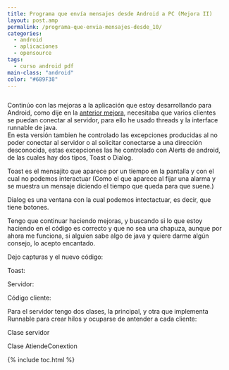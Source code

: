 ```yaml
---
title: Programa que envía mensajes desde Android a PC (Mejora II)
layout: post.amp
permalink: /programa-que-envia-mensajes-desde_10/
categories:
  - android
  - aplicaciones
  - opensource
tags:
  - curso android pdf
main-class: "android"
color: "#689F38"
---
```

<amp-img on="tap:lightbox1" role="button" tabindex="0" layout="responsive"  src="/assets/img/2013/07/iconoAndroid.png" style="clear:left; float:left;margin-right:1em; margin-bottom:1em" width="128px" height="128px" />

Continúo con las mejoras a la aplicación que estoy desarrollando para Android, como dije en la [anterior mejora][1], necesitaba que varios clientes se puedan conectar al servidor, para ello he usado threads y la interface runnable de java.  
En esta versión tambien he controlado las excepciones producidas al no poder conectar al servidor o al solicitar conectarse a una dirección desconocida, estas excepciones las he controlado con Alerts de android, de las cuales hay dos tipos, Toast o Dialog.  

<!--ad-->

Toast es el mensajito que aparece por un tiempo en la pantalla y con el cual no podemos interactuar (Como el que aparece al fijar una alarma y se muestra un mensaje diciendo el tiempo que queda para que suene.)  

Dialog es una ventana con la cual podemos intectactuar, es decir, que tiene botones.

Tengo que continuar haciendo mejoras, y buscando si lo que estoy haciendo en el código es correcto y que no sea una chapuza, aunque por ahora me funciona, si alguien sabe algo de java y quiere darme algún consejo, lo acepto encantado.

Dejo capturas y el nuevo código:

Toast:

<div class="separator" style="clear: both; text-align: center;">
<a href="https://1.bp.blogspot.com/-bXEZr0Mqmbg/TaH0MF2N2CI/AAAAAAAAAZ4/-Pjv7xv7RMQ/s1600/Screenshot-1.png"  style="margin-left:1em; margin-right:1em"><amp-img on="tap:lightbox1" role="button" tabindex="0" layout="responsive"  height="256" width="320" src="https://1.bp.blogspot.com/-bXEZr0Mqmbg/TaH0MF2N2CI/AAAAAAAAAZ4/-Pjv7xv7RMQ/s320/Screenshot-1.png" /></a>
</div>

Servidor:

<div class="separator" style="clear: both; text-align: center;">
<a href="https://3.bp.blogspot.com/-WvINTsXHJ7Y/TaH0MWvyqVI/AAAAAAAAAaA/QZVNJGX9qaw/s1600/Screenshot.png"  style="margin-left:1em; margin-right:1em"><amp-img on="tap:lightbox1" role="button" tabindex="0" layout="responsive"  height="256" width="320" src="https://3.bp.blogspot.com/-WvINTsXHJ7Y/TaH0MWvyqVI/AAAAAAAAAaA/QZVNJGX9qaw/s320/Screenshot.png" /></a>
</div>

Código cliente:



Para el servidor tengo dos clases, la principal, y otra que implementa Runnable para crear hilos y ocuparse de antender a cada cliente:

Clase servidor



Clase AtiendeConextion





 [1]: https://elbauldelprogramador.com/programa-que-envia-mensajes-desde/

{% include toc.html %}
